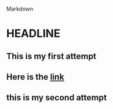 Markdown
# HEADLINE 
## This is my first attempt
## Here is the [link](www.neuefische.de)
## this is my second attempt
